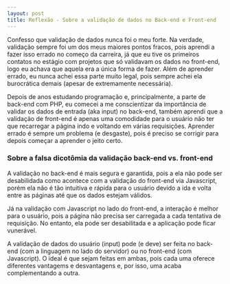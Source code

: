 ```yaml
---
layout: post
title: Reflexão - Sobre a validação de dados no Back-end e Front-end
---
```


Confesso que validação de dados nunca foi o meu forte. Na verdade, validação sempre foi um dos meus maiores pontos fracos, pois aprendi a fazer isso errado no começo da carreira, já que eu tive os primeiros contatos no estágio com projetos que só validavam os dados no front-end, logo eu achava que aquela era a única forma de fazer. Além de aprender errado, eu nunca achei essa parte muito legal, pois sempre achei ela burocrática demais (apesar de extremamente necessária).

Depois de anos estudando programação e, principalmente, a parte de back-end com PHP, eu comecei a me conscientizar da importância de validar os dados de entrada (aka input) no back-end, também aprendi que a validação de front-end é apenas uma comodidade para o usuário não ter que recarregar a página indo e voltando em várias requisições. Aprender errado é sempre um problema (e desgaste), pois é preciso se corrigir para depois começar a aprender o jeito certo.

### Sobre a falsa dicotômia da validação back-end vs. front-end

A validação no back-end é mais segura e garantida, pois a ela não pode ser desabilidada como acontece com a validação do front-end via Javascript, porém ela não é tão intuitiva e rápida para o usuário devido a ida e volta entre as páginas até que os dados estejam válidos.

Já na validação com Javascript no lado do front-end, a interação é melhor para o usuário, pois a página não precisa ser carregada a cada tentativa de requisição. No entanto, ela pode ser desabilitada e a aplicação pode ficar vunerável.

A validação de dados do usuário (input) pode (e deve) ser feita no back-end (com a linguagem no lado do servidor) ou no front-end (com Javascript). O ideal é que sejam feitas em ambas, pois cada uma oferece diferentes vantagems e desvantagens e, por isso, uma acaba complementando a outra.
